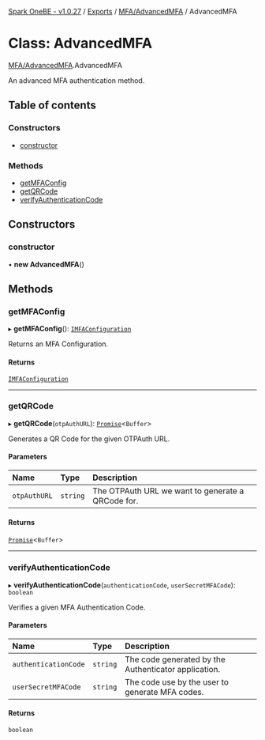[Spark OneBE - v1.0.27](../README.md) / [Exports](../modules.md) / [MFA/AdvancedMFA](../modules/MFA_AdvancedMFA.md) / AdvancedMFA

# Class: AdvancedMFA

[MFA/AdvancedMFA](../modules/MFA_AdvancedMFA.md).AdvancedMFA

An advanced MFA authentication method.

## Table of contents

### Constructors

- [constructor](MFA_AdvancedMFA.AdvancedMFA.md#constructor)

### Methods

- [getMFAConfig](MFA_AdvancedMFA.AdvancedMFA.md#getmfaconfig)
- [getQRCode](MFA_AdvancedMFA.AdvancedMFA.md#getqrcode)
- [verifyAuthenticationCode](MFA_AdvancedMFA.AdvancedMFA.md#verifyauthenticationcode)

## Constructors

### constructor

• **new AdvancedMFA**()

## Methods

### getMFAConfig

▸ **getMFAConfig**(): [`IMFAConfiguration`](../interfaces/MFA_AdvancedMFA.IMFAConfiguration.md)

Returns an MFA Configuration.

#### Returns

[`IMFAConfiguration`](../interfaces/MFA_AdvancedMFA.IMFAConfiguration.md)

___

### getQRCode

▸ **getQRCode**(`otpAuthURL`): [`Promise`]( https://developer.mozilla.org/en-US/docs/Web/JavaScript/Reference/Global_Objects/Promise )<`Buffer`\>

Generates a QR Code for the given OTPAuth URL.

#### Parameters

| Name | Type | Description |
| :------ | :------ | :------ |
| `otpAuthURL` | `string` | The OTPAuth URL we want to generate a QRCode for. |

#### Returns

[`Promise`]( https://developer.mozilla.org/en-US/docs/Web/JavaScript/Reference/Global_Objects/Promise )<`Buffer`\>

___

### verifyAuthenticationCode

▸ **verifyAuthenticationCode**(`authenticationCode`, `userSecretMFACode`): `boolean`

Verifies a given MFA Authentication Code.

#### Parameters

| Name | Type | Description |
| :------ | :------ | :------ |
| `authenticationCode` | `string` | The code generated by the Authenticator application. |
| `userSecretMFACode` | `string` | The code use by the user to generate MFA codes. |

#### Returns

`boolean`
